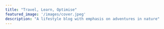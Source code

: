```yaml
---
title: "Travel, Learn, Optimise"
featured_image: '/images/cover.jpeg'
description: "A lifestyle blog with emphasis on adventures in nature"
---
```

